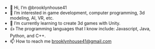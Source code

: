 - 👋 Hi, I’m @brooklynhouse41
- 👀 I’m interested in game development, computer programming, 3d modeling, AI, VR, etc.
- 🌱 I’m currently learning to create 3d games with Unity.
- 👍 The programming languages that I know include: Javascript, Java, Python, and C++.
- 📫 How to reach me brooklynhouse41@gmail.com

<!---
brooklynhouse41/brooklynhouse41 is a ✨ special ✨ repository because its `README.md` (this file) appears on your GitHub profile.
You can click the Preview link to take a look at your changes.
--->
